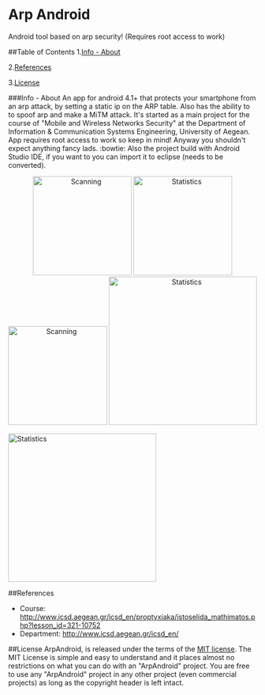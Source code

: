 # Arp Android
Android tool based on arp security! (Requires root access to work)

##Table of Contents
1.[Info - About](https://github.com/Rambou/ArpAndroid#info---about)

2.[References](https://github.com/Rambou/ArpAndroid#references)

3.[License](https://github.com/Rambou/ArpAndroid#license)

###Info - About
An app for android 4.1+ that protects your smartphone from an arp attack, by setting a static ip on the ARP table. Also has the ability to to spoof arp and make a MiTM attack. It's started as a main project for the course of "Mobile and Wireless Networks Security" at the Department of Information & Communication Systems Engineering, University of Aegean. App requires root access to work so keep in mind! Anyway you shouldn't expect anything fancy lads. :bowtie: Also the project build with Android Studio IDE, if you want to you can import it to eclipse (needs to be converted).

<p align="center">
<img src="https://cloud.githubusercontent.com/assets/4427553/7999496/e3eea8c0-0b54-11e5-8754-5e9095400392.png" alt="Scanning" width="200"/>
<img src="https://cloud.githubusercontent.com/assets/4427553/7999497/e40e7bf0-0b54-11e5-9d59-2af2aa68f7da.png" alt="Statistics" width="200"/>
<img src="https://cloud.githubusercontent.com/assets/4427553/7999498/e423fb88-0b54-11e5-963a-defc8b5ab6ba.png" alt="Scanning" width="200"/>
<img src="https://cloud.githubusercontent.com/assets/4427553/7999499/e427f1a2-0b54-11e5-8981-c431d7a2f68a.png" alt="Statistics" width="300"/>
</p>
<img src="https://cloud.githubusercontent.com/assets/4427553/8019807/0ce398b0-0c6a-11e5-9d4d-2686da36de9d.png" alt="Statistics" width="300"/>
</p>

##References
* Course: http://www.icsd.aegean.gr/icsd_en/proptyxiaka/istoselida_mathimatos.php?lesson_id=321-10752
* Department: http://www.icsd.aegean.gr/icsd_en/

##License
ArpAndroid, is released under the terms of the [MIT license](http://en.wikipedia.org/wiki/MIT_License).
The MIT License is simple and easy to understand and it places almost no restrictions on what you can do with an "ArpAndroid" project. You are free to use any "ArpAndroid" project in any other project (even commercial projects) as long as the copyright header is left intact.
